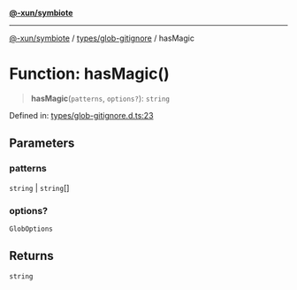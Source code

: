[**@-xun/symbiote**](../../../README.md)

***

[@-xun/symbiote](../../../README.md) / [types/glob-gitignore](../README.md) / hasMagic

# Function: hasMagic()

> **hasMagic**(`patterns`, `options?`): `string`

Defined in: [types/glob-gitignore.d.ts:23](https://github.com/Xunnamius/symbiote/blob/55c2dadee19da73b281c10518788cefdaefad80e/types/glob-gitignore.d.ts#L23)

## Parameters

### patterns

`string` | `string`[]

### options?

`GlobOptions`

## Returns

`string`
